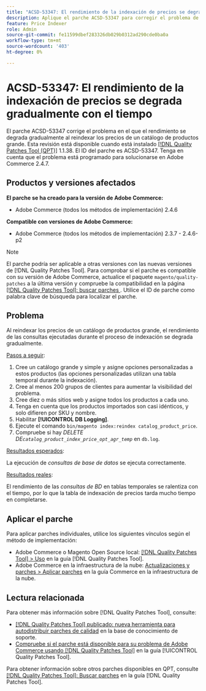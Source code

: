 ```yaml
---
title: "ACSD-53347: El rendimiento de la indexación de precios se degrada gradualmente con el paso del tiempo"
description: Aplique el parche ACSD-53347 para corregir el problema de Adobe Commerce en el que el rendimiento se degrada gradualmente al reindexar los precios de un catálogo de productos grande.
feature: Price Indexer
role: Admin
source-git-commit: fe11599dbef283326db029b0312ad290cde0ba0a
workflow-type: tm+mt
source-wordcount: '403'
ht-degree: 0%

---
```


# ACSD-53347: El rendimiento de la indexación de precios se degrada gradualmente con el tiempo

El parche ACSD-53347 corrige el problema en el que el rendimiento se degrada gradualmente al reindexar los precios de un catálogo de productos grande. Esta revisión está disponible cuando está instalado [[!DNL Quality Patches Tool (QPT)]](https://experienceleague.adobe.com/en/docs/commerce-knowledge-base/kb/announcements/commerce-announcements/magento-quality-patches-released-new-tool-to-self-serve-quality-patches) 1.1.38. El ID del parche es ACSD-53347. Tenga en cuenta que el problema está programado para solucionarse en Adobe Commerce 2.4.7.

## Productos y versiones afectados

**El parche se ha creado para la versión de Adobe Commerce:**

* Adobe Commerce (todos los métodos de implementación) 2.4.6

**Compatible con versiones de Adobe Commerce:**

* Adobe Commerce (todos los métodos de implementación) 2.3.7 - 2.4.6-p2

>[!NOTE]
>
>El parche podría ser aplicable a otras versiones con las nuevas versiones de [!DNL Quality Patches Tool]. Para comprobar si el parche es compatible con su versión de Adobe Commerce, actualice el paquete `magento/quality-patches` a la última versión y compruebe la compatibilidad en la página [[!DNL Quality Patches Tool]: buscar parches ](https://experienceleague.adobe.com/tools/commerce-quality-patches/index.html). Utilice el ID de parche como palabra clave de búsqueda para localizar el parche.

## Problema

Al reindexar los precios de un catálogo de productos grande, el rendimiento de las consultas ejecutadas durante el proceso de indexación se degrada gradualmente.

<u>Pasos a seguir</u>:

1. Cree un catálogo grande y simple y asigne opciones personalizadas a estos productos (las opciones personalizadas utilizan una tabla temporal durante la indexación).
1. Cree al menos 200 grupos de clientes para aumentar la visibilidad del problema.
1. Cree diez o más sitios web y asigne todos los productos a cada uno.
1. Tenga en cuenta que los productos importados son casi idénticos, y solo difieren por SKU y nombre.
1. Habilitar **[!UICONTROL DB Logging]**.
1. Ejecute el comando `bin/magento index:reindex catalog_product_price`.
1. Compruebe si hay *DELETE DE`catalog_product_index_price_opt_agr_temp`* en `db.log`.

<u>Resultados esperados</u>:

La ejecución de *consultas de base de datos* se ejecuta correctamente.

<u>Resultados reales</u>:

El rendimiento de las *consultas de BD* en tablas temporales se ralentiza con el tiempo, por lo que la tabla de indexación de precios tarda mucho tiempo en completarse.

## Aplicar el parche

Para aplicar parches individuales, utilice los siguientes vínculos según el método de implementación:

* Adobe Commerce o Magento Open Source local: [[!DNL Quality Patches Tool] > Uso](/help/tools/quality-patches-tool/usage.md) en la guía [!DNL Quality Patches Tool].
* Adobe Commerce en la infraestructura de la nube: [Actualizaciones y parches > Aplicar parches](https://experienceleague.adobe.com/docs/commerce-cloud-service/user-guide/develop/upgrade/apply-patches.html) en la guía Commerce en la infraestructura de la nube.

## Lectura relacionada

Para obtener más información sobre [!DNL Quality Patches Tool], consulte:

* [[!DNL Quality Patches Tool] publicado: nueva herramienta para autodistribuir parches de calidad](https://experienceleague.adobe.com/en/docs/commerce-knowledge-base/kb/announcements/commerce-announcements/magento-quality-patches-released-new-tool-to-self-serve-quality-patches) en la base de conocimiento de soporte.
* [Compruebe si el parche está disponible para su problema de Adobe Commerce usando [!DNL Quality Patches Tool]](/help/tools/quality-patches-tool/patches-available-in-qpt/check-patch-for-magento-issue-with-magento-quality-patches.md) en la guía [!UICONTROL Quality Patches Tool].


Para obtener información sobre otros parches disponibles en QPT, consulte [[!DNL Quality Patches Tool]: Buscar parches](https://experienceleague.adobe.com/tools/commerce-quality-patches/index.html) en la guía [!DNL Quality Patches Tool].
